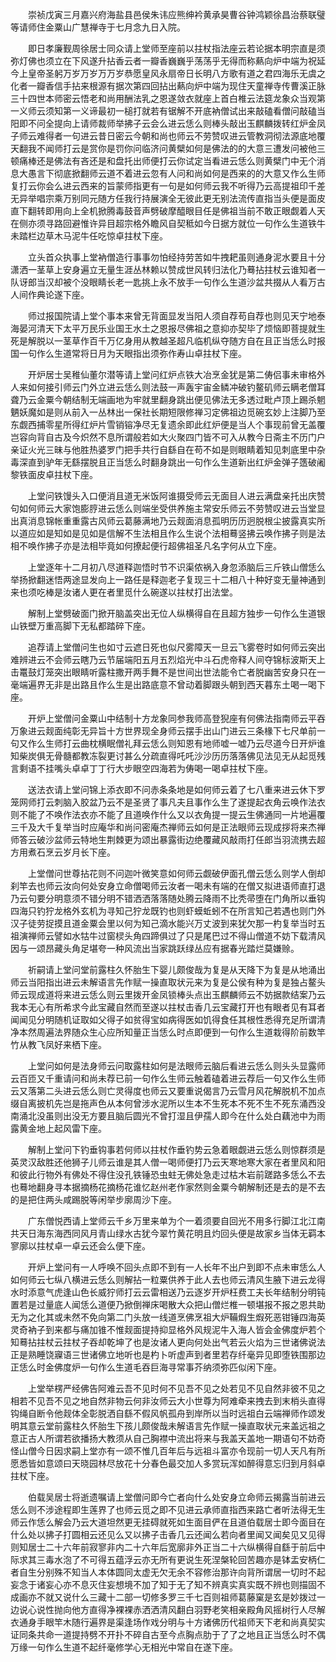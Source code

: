 <!-- { "loadSidebar": true } -->
　　崇祯戊寅三月嘉兴府海盐县邑侯朱讳应熊绅衿黄承昊曹谷钟鸿颖徐昌治蔡联璧等请师住金粟山广慧禅寺于七月念九日入院。

　　即日孝廉觐周徐居士同众请上堂师至座前以拄杖指法座云若论据本明宗直是须弥灯佛也须立在下风遂升拈香云者一瓣香巍巍乎荡荡乎无得而称爇向炉中端为祝延
今上皇帝圣躬万岁万岁万万岁恭愿皇风永扇帝日长明八方歌有道之君四海乐无虞之化者一瓣香信手拈来根源有据次第四回拈出爇向炉中端为现住天童禅寺传曹溪正脉三十四世本师密云悟老和尚用酬法乳之恩遂敛衣就座上首白椎云法筵龙象众当观第一义师云须知第一义谛最初一槌打就若有锯解不开底衲僧试出来敲磕看僧问敲磕当阳即不问全提向上请师裁师举拂子云会么进云恁么则棒头敲出玉麒麟拨转红炉金凤子师云难得者一句进云昔日密云今朝和尚也师云不劳赞叹进云管教洞彻法源底地覆天翻我不闻师打云是赏你是罚你问临济问黄檗如何是佛法的的大意三遭发问被他三顿痛棒还是佛法有吝还是和盘托出师便打云你试定当看进云恁么则黄檗门中无个消息大愚言下彻底掀翻师云道不着进云忽有人问和尚如何是西来的的大意又作么生师复打云你会么进云西来的旨蒙师指更有一句是如何师云我不听得乃云高提祖印千差无异举唱宗乘万别同元随方任我行持展演全无彼此更无别法流传直指当头便是面皮直下翻转即用向上全机掀腾毒鼓音声劈破摩醯眼目任是佛祖当前不敢正眼觑着人天在侧亦须寻路回避惟许异目超宗格外瞻风自契秪如今日据方就位一句作么生道铁牛未踏栏边草木马泥牛任吃惊卓拄杖下座。

　　立头首众执事上堂衲僧造行事事勿怕经持劳苦如牛拽耙虽则通身泥水要且十分潇洒一茎草上安身遍立无量生涯丛林赖以赞成世风转归法化乃蓦拈拄杖云谁知者一队讶郎当汉却被个没眼睛长老一匙挑上永不放手一句作么生道沙盆共掇从人看万古人间作典论遂下座。

　　师过报国院请上堂个事本来曾无背面显发当阳人须自荐苟自荐也则见天宁地泰海晏河清天下太平万民乐业国王水土之恩报尽佛祖之意抑亦契毕了烦恼即菩提就生死是解脱以一茎草作百千万亿身用从教越圣超凡临机纵夺随方自在且正当恁么时报国一句作么生道常将日月为天眼指出须弥作寿山卓拄杖下座。

　　开炉居士吴稚仙董尔潜等请上堂问红炉点铁大冶烹金犹是第二俦侣事未审格外人来如何接引师云门外立进云恁么则法鼓一声轰宇宙金鳞冲破钓鳌矶师云瞒老僧耳聋乃云金粟今朝结制无端画地为牢就里翻身跳出便见佛法无多透过毗卢顶上踢杀魍魉妖魔如是则从前入一丛林出一保社长期短限修禅习定佛祖边觅碗玄妙上注脚乃至东觑西捕零星所得红炉片雪销镕净尽无复遗余即此红炉便是当人个事现前曾无盖覆岂容向背自古及今炽然不息所谓般若如大火聚四门皆不可入从教今日斋主不历门户亲证火光三昧与他胜热婆罗门把手共行自繇自在苟不如是则眼睛着知见刺底里中杂毒深直到驴年无繇摆脱且正当恁么时翻身跳出一句作么生道新出红炉金弹子簉破阇黎铁面皮卓拄杖下座。

　　上堂问铁馒头入口便消且道无米饭阿谁摄受师云无面目人进云满盘亲托出庆赞句如何师云大家饱膨脝进云恁么则端坐受供养施主常安乐师云不劳赞叹进云当堂显出真消息锦帐重重露古风师云葛藤满地乃云觌面消息孤明历历迥脱根尘披露真实所以道应如是知如是见如是信解不生法相且作么生说个法相蓦竖拂云唤作拂子则是法相不唤作拂子亦是法相毕竟如何撩起便行超佛祖圣凡名字何从立下座。

　　上堂逐年十二月初八尽道释迦悟时节不识渠侬祸入身忽添脑后三斤铁山僧恁么举扬掀翻迷悟两途显发向上一路任是释迦老子复现三十二相八十种好变无量神通到来也须吃棒是汝诸人更在者里觅什么碗遂以拄杖打出法堂。

　　解制上堂劈破面门掀开脑盖突出无位人纵横得自在且超方独步一句作么生道银山铁壁万重高脚下无私都踏碎下座。

　　追荐请上堂僧问生也如寸云遮日死也似尺雾障天一旦云飞雾卷时如何师云突出难辨进云不会师云瞎乃云节届端阳五月五烈焰光中斗石虎帝释人间夺锦标波斯天上击鼍鼓灯笼突出眼睛听露柱撒开两手舞不是世间出世法能令亡者脱幽苦安身只在一毫端遍界无非是出路且作么生是出路底意不曾动着脚跟头朝到西天暮东土喝一喝下座。

　　开炉上堂僧问金粟山中结制十方龙象同参我师高登猊座有何佛法指南师云平吞万象进云觌面纯彰无异旨十方世界现全身师云摆手出山门进云三条椽下七尺单前一句又作么生师打云曲枕横眠僧礼拜云恁么则知恩有地师嘘一嘘乃云尽道今日开炉谁知柴炭俱无骨髓都教冻裂更讨甚么分疏直得吒吒沙沙历历落落佛见法见无从起觅残言剩语不挂嘴头卓卓丁丁行大步眼空四海若为俦喝一喝卓拄杖下座。

　　送法衣请上堂问锦上添衣即不问赤条条地是如何师云着了七八重来进云休下罗笼网师打云刺脑入胶盆乃云不是圣贤了事凡夫且事作么生了遂提起衣角云唤作法衣则不能了不唤作法衣亦不能了且道唤作什么又以衣角提一提云生佛通同一片地遍覆三千及大千复举当时应庵华和尚问密庵杰禅师云如何是正法眼师云现成拶将来杰禅师答云破沙盆师云特地生荆棘更为颂出暴露街边绝覆藏风敲雨打任郎当羽流携去超方用煮石烹云岁月长下座。

　　上堂僧问世尊拈花则不问迦叶微笑意如何师云觑破伊面孔僧云恁么则学人倒却刹竿去也师云汝向何处安身立命僧喝师云汝者一喝未有端的在僧又拟进语师直打退乃云句要分明意须不错分明不错洒洒落落随处腾云降雨不比秃帚堕在门角所以垂钩四海只钓狞龙格外玄机为寻知己狞龙既钓也则虾蟆蚯蚓不在所言知己若遇也则门外汉子徒劳捉摸且道金粟会里以何为知己滴水能兴万丈波到来犹欠那一杓复举当时五祖演禅师云譬如水牯牛过窗棂头角四蹄俱过了只是尾巴过不得山僧道不妨下载清风因与一颂昂藏头角足堪夸一种风流出当家跳跃绿丛应有据春光踏烂莫嫌赊。

　　祈嗣请上堂问堂前露柱久怀胎生下婴儿颇俊哉为复是从天降下为复是从地涌出师云当阳指出进云未解语言先作赋一操直取状元来为复是公侯有种为复是独占鳌头师云现成道将来进云恁么则云里拨开金凤锁棒头点出玉麒麟师云不妨据款结案乃云我本无心有所希求今此宝藏自然而至遂以拄杖击香几云宝藏打开也有眼者见有耳者闻闻见分明随机证取如父得子如贫得宝如病得医如饥得食任其根性悉得充足所谓清净本然周遍法界随众生心应所知量正当恁么时点即便到一句作么生道栽得阶前数竿竹从教飞凤好来栖下座。

　　上堂问如何是法身师云问取露柱如何是法眼师云脑后看进云恁么则头头显露师云百匝又千重请问和尚未荐已前一句作么生师云触着磕着进云荐后一句又作么生师云又落第二头进云恁么则亡灵得度也师云又要重说偈言乃云雪月风花解脱机不加点缀自离披机先岂是拖声色从本何曾涉水泥所以生本不生死本不死不生不死东涌西没南涌北没虽则出没无方要且脑后圆光不曾打湿且伊孺人即今在什么处白藕池中为雨露黄金地上起风雷下座。

　　解制上堂问下钓垂钩事若何师以拄杖作垂钓势云急着眼觑进云恁么则惊群须是英灵汉敌胜还他狮子儿师云谁是其人僧一喝师便打乃云天寒地寒大家在者里风和阳和彼此行物外有佛处不得住没孔铁锤恐虫蛀无佛处急走过枯木岩前蹉路多恁么不去也蓦地翻身寻本据摘杨花摘杨花谁忆赵州老作家然则金粟今朝解制还是去的是不去的是把住两头咸踢脱等闲举步廓周沙下座。

　　广东僧悦西请上堂师云千乡万里来单为个一着须要自回光不用多行脚江北江南共天日海东海西同风月青山绿水古犹今翠竹黄花明且灼回头便是故家乡当体无羁本寥廓以拄杖卓一卓云还会么便下座。

　　开炉上堂问有一人呼唤不回头点即不到有一人长年不出户到即不点未审恁么人如何师云七纵八横进云恁么则解拈一粒粟供养于此人去也师云清风生腋下进云龙得水时添意气虎逢山色长威狞师打云云雷相送乃云逐岁开炉枉费工夫长年结制分明钝置若是过量底人闻恁么道便乃掀倒禅床喝散大众把山僧烂椎一顿堪报不报之恩共助无为之化其或未然不免向第二门头放一线道烹佛烹祖大炉鞴煆生煆死恶钳锤四海英灵奇衲子到来都与痛加锥不惟觌面提持抑显格外风规泥牛入海人皆会金佛度炉若个知蓦拈拄杖云拄杖子吞却乾坤了也是汝诸人更向何处出气若云火焰为三世诸佛说法正是熟睡饶寱语三世诸佛立地听也是杓卜听虚声到者里若存纤毫异见即堕铁围那边正恁么时金佛度炉一句作么生道毛吞巨海寻常事芥纳须弥匹似闲下座。

　　上堂举楞严经佛告阿难云吾不见时何不见吾不见之处若见不见自然非彼不见之相若不见吾不见之地自然非物云何非汝师云大小世尊为阿难牵来拽去到末梢头直得钩绳自断令他觌体全彰脱洒自繇不假风帆孤舟到岸所以当时远祖白云端禅师作颂发明其意云堂前露柱久怀胎生下孩儿颇俊哉未解语言先作赋一操直取状元来盖远祖之意正古人所谓若欲播扬大教须从自己胸襟中流出将来与我盖天盖地一期语句不妨奇怪山僧今日因求嗣上堂亦有一颂不惟几百年后与远祖斗富亦令现前一切人天凡有所愿悉皆如意颂曰天晓园林尽放花十分春色最交加人多赏玩浑如醉得意忘归到月斜卓拄杖下座。

　　伯载吴居士将逝遗嘱请上堂僧问即今亡者向什么处安身立命师云揭露当前进云恁么则不涉途程即生莲界了也师云觅之即不见进云承师直指西来路亡者听法得无生师云作恁么解会乃云大道坦然更无挂碍就死如生面目俨在且道伯载居士即今面目在什么处以拂子打圆相云还见么又以拂子击香几云还闻么若向者里闻又闻矣见又见得则知居士二十六年前寂寥非内二十六年后宽廓非外正当二十六纵横得自繇于前后中际求其三毒水泡了不可得五蕴浮云亦无所有更说生死涅槃轮回苦趣亦是钵盂安柄仁者自生分别殊不知当人本体圆同太虚无欠无余不容修治那许向背所谓居一切时不起妄念于诸妄心亦不息灭住妄想境不加了知于无了知不辨真实真实既不辨也则描固不成画亦不就又说什么三藏十二部一切修多罗三千七百则祖师葛藤窠是玄是妙拨过一边说心说性抛向他方直得净裸裸赤洒洒清风翻白羽野老笑相亲殿角风摇树行人尽解衣通身手眼竿木随行遍界是渠逢场作戏分明与十方诸佛历代祖师天下老和尚真契实证同条共命一道提持劈不开扑不碎自古至今点胸点肋于了了之地且正当恁么时不偶万缘一句作么生道不起纤毫修学心无相光中常自在遂下座。

